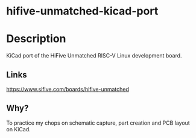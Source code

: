 # hifive-unmatched-kicad-port
 
 
 # Description
 KiCad port of the HiFive Unmatched RISC-V Linux development board.

 ## Links
 https://www.sifive.com/boards/hifive-unmatched


## Why?
To practice my chops on schematic capture, part creation and PCB layout on KiCad. 

 
